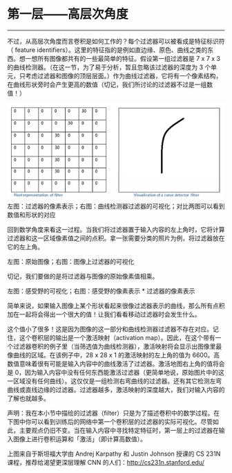 # 第一层——高层次角度

---


不过，从高层次角度而言卷积是如何工作的？每个过滤器可以被看成是特征标识符（ feature identifiers）。这里的特征指的是例如直边缘、原色、曲线之类的东西。想一想所有图像都共有的一些最简单的特征。假设第一组过滤器是 7 x 7 x 3 的曲线检测器。（在这一节，为了易于分析，暂且忽略该过滤器的深度为 3 个单元，只考虑过滤器和图像的顶层层面。）作为曲线过滤器，它将有一个像素结构，在曲线形状旁时会产生更高的数值（切记，我们所讨论的过滤器不过是一组数值！）


![](/images/643.webp)
左图：过滤器的像素表示；右图：曲线检测器过滤器的可视化；对比两图可以看到数值和形状的对应



回到数学角度来看这一过程。当我们将过滤器置于输入内容的左上角时，它将计算过滤器和这一区域像素值之间的点积。拿一张需要分类的照片为例，将过滤器放在它的左上角。





左图：原始图像；右图：图像上过滤器的可视化



切记，我们要做的是将过滤器与图像的原始像素值相乘。





左图：感受野的可视化；右图：感受野的像素表示 * 过滤器的像素表示



简单来说，如果输入图像上某个形状看起来很像过滤器表示的曲线，那么所有点积加在一起将会得出一个很大的值！让我们看看移动过滤器时会发生什么。







这个值小了很多！这是因为图像的这一部分和曲线检测器过滤器不存在对应。记住，这个卷积层的输出是一个激活映射（activation map）。因此，在这个带有一个过滤器卷积的例子里（当筛选值为曲线检测器），激活映射将会显示出图像里最像曲线的区域。在该例子中，28 x 28 x 1 的激活映射的左上角的值为 6600。高数值意味着很有可能是输入内容中的曲线激活了过滤器。激活地图右上角的值将会是 0，因为输入内容中没有任何东西能激活过滤器（更简单地说，原始图片中的这一区域没有任何曲线）。这仅仅是一组检测右弯曲线的过滤器。还有其它检测左弯曲线或直线边缘的过滤器。过滤器越多，激活映射的深度越大，我们对输入内容的了解也就越多。



声明：我在本小节中描绘的过滤器（filter）只是为了描述卷积中的数学过程。在下图中你可以看到训练后的网络中第一个卷积层的过滤器的实际可视化。尽管如此，主要观点仍旧不变。当在输入内容中寻找特定特征时，第一层上的过滤器在输入图像上进行卷积运算和「激活」（即计算高数值）。





上图来自于斯坦福大学由 Andrej Karpathy 和 Justin Johnson 授课的 CS 231N 课程，推荐给渴望更深层理解 CNN 的人们：http://cs231n.stanford.edu/